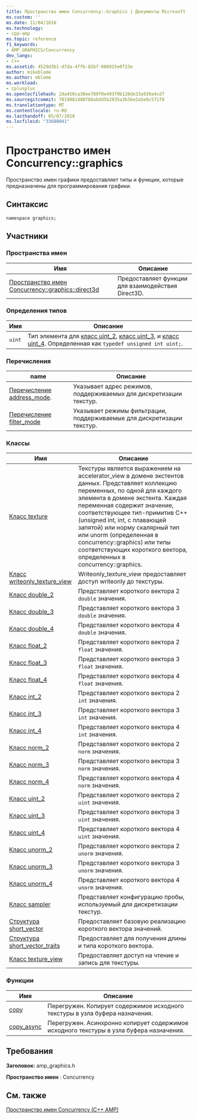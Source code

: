 ```yaml
---
title: Пространство имен Concurrency::Graphics | Документы Microsoft
ms.custom: ''
ms.date: 11/04/2016
ms.technology:
- cpp-amp
ms.topic: reference
f1_keywords:
- AMP_GRAPHICS/Concurrency
dev_langs:
- C++
ms.assetid: 4529d3b1-d7da-4ffb-82bf-080915e0f23e
author: mikeblome
ms.author: mblome
ms.workload:
- cplusplus
ms.openlocfilehash: 2da450ca30ee780f0e493f0b120de33a939a4cd7
ms.sourcegitcommit: 7019081488f68abdd5b2935a3b36e2a5e8c571f8
ms.translationtype: MT
ms.contentlocale: ru-RU
ms.lasthandoff: 05/07/2018
ms.locfileid: "33688041"
---
```

# <a name="concurrencygraphics-namespace"></a>Пространство имен Concurrency::graphics
Пространство имен графики предоставляет типы и функции, которые предназначены для программирования графики.  
  
## <a name="syntax"></a>Синтаксис  
  
```  
namespace graphics;  
```  
  
## <a name="members"></a>Участники  
  
### <a name="namespaces"></a>Пространства имен  
  
|Имя|Описание|  
|----------|-----------------|  
|[Пространство имен Concurrency::graphics::direct3d](concurrency-graphics-direct3d-namespace.md)|Предоставляет функции для взаимодействия Direct3D.|  
  
### <a name="typedefs"></a>Определения типов  
  
|Имя|Описание|  
|----------|-----------------|  
|`uint`|Тип элемента для [класс uint_2](uint-2-class.md), [класс uint_3](uint-3-class.md), и [класс uint_4](uint-4-class.md). Определенная как `typedef unsigned int uint;`.|  
  
### <a name="enumerations"></a>Перечисления  
  
|name|Описание|  
|----------|-----------------|  
|[Перечисление address_mode](concurrency-graphics-namespace-enums.md#address_mode).|Указывает адрес режимов, поддерживаемых для дискретизации текстур.|  
|[Перечисление filter_mode](concurrency-graphics-namespace-enums.md#filter_mode)|Указывает режимы фильтрации, поддерживаемые для дискретизации текстур.|  
  
### <a name="classes"></a>Классы  
  
|Имя|Описание|  
|----------|-----------------|  
|[Класс texture](texture-class.md)|Текстуры является выражением на accelerator_view в домене экстентов данных. Представляет коллекцию переменных, по одной для каждого элемента в домене экстента. Каждая переменная содержит значение, соответствующее тип-примитив C++ (unsigned int, int, с плавающей запятой) или норму скалярный тип или unorm (определенная в concurrency::graphics) или типы соответствующих короткого вектора, определенных в concurrency::graphics.|  
|[Класс writeonly_texture_view](writeonly-texture-view-class.md)|Writeonly_texture_view предоставляет доступ writeonly до текстуры.|  
|[Класс double_2](double-2-class.md)|Представляет короткого вектора 2 `double` значения.|  
|[Класс double_3](double-3-class.md)|Представляет короткого вектора 3 `double` значения.|  
|[Класс double_4](double-4-class.md)|Представляет короткого вектора 4 `double` значения.|  
|[Класс float_2](float-2-class.md)|Представляет короткого вектора 2 `float` значения.|  
|[Класс float_3](float-3-class.md)|Представляет короткого вектора 3 `float` значения.|  
|[Класс float_4](float-4-class.md)|Представляет короткого вектора 4 `float` значения.|  
|[Класс int_2](int-2-class.md)|Представляет короткого вектора 2 `int` значения.|  
|[Класс int_3](int-3-class.md)|Представляет короткого вектора 3 `int` значения.|  
|[Класс int_4](int-4-class.md)|Представляет короткого вектора 4 `int` значения.|  
|[Класс norm_2](norm-2-class.md)|Представляет короткого вектора 2 `norm` значения.|  
|[Класс norm_3](norm-3-class.md)|Представляет короткого вектора 3 `norm` значения.|  
|[Класс norm_4](norm-4-class.md)|Представляет короткого вектора 4 `norm` значения.|  
|[Класс uint_2](uint-2-class.md)|Представляет короткого вектора 2 `uint` значения.|  
|[Класс uint_3](uint-3-class.md)|Представляет короткого вектора 3 `uint` значения.|  
|[Класс uint_4](uint-4-class.md)|Представляет короткого вектора 4 `uint` значения.|  
|[Класс unorm_2](unorm-2-class.md)|Представляет короткого вектора 2 `unorm` значения.|  
|[Класс unorm_3](unorm-3-class.md)|Представляет короткого вектора 3 `unorm` значения.|  
|[Класс unorm_4](unorm-4-class.md)|Представляет короткого вектора 4 `unorm` значения.|  
|[Класс sampler](sampler-class.md)|Представляет конфигурацию пробы, используемый для дискретизации текстур.|  
|[Структура short_vector](short-vector-structure.md)|Предоставляет базовую реализацию короткого вектора значений.|  
|[Структура short_vector_traits](short-vector-traits-structure.md)|Предоставляет для получения длины и типа короткого вектора.|  
|[Класс texture_view](texture-view-class.md)|Предоставляет доступ на чтение и запись для текстуры.|  
  
### <a name="functions"></a>Функции  
  
|Имя|Описание|  
|----------|-----------------|  
|[copy](concurrency-graphics-namespace-functions.md#copy)|Перегружен. Копирует содержимое исходного текстуры в узла буфера назначения.|  
|[copy_async](concurrency-graphics-namespace-functions.md#copy_async)|Перегружен. Асинхронно копирует содержимое исходного текстуры в узла буфера назначения.|  
  
## <a name="requirements"></a>Требования  
 **Заголовок:** amp_graphics.h  
  
 **Пространство имен** : Concurrency  
  
## <a name="see-also"></a>См. также  
 [Пространство имен Concurrency (C++ AMP)](concurrency-namespace-cpp-amp.md)
